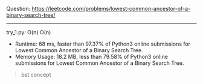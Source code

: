 Question: https://leetcode.com/problems/lowest-common-ancestor-of-a-binary-search-tree/

---

try_1.py: O(n) O(n)

* Runtime: 68 ms, faster than 97.37% of Python3 online submissions for Lowest Common Ancestor of a Binary Search Tree.
* Memory Usage: 18.2 MB, less than 79.58% of Python3 online submissions for Lowest Common Ancestor of a Binary Search Tree.

> bst concept
